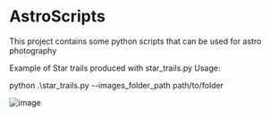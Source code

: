 # AstroScripts
This project contains some python scripts that can be used for astro photography

Example of Star trails produced with star_trails.py
Usage:

python .\star_trails.py --images_folder_path path/to/folder

![image](https://github.com/user-attachments/assets/13a1916a-44c6-4b54-8f7a-3d03901d90eb)

